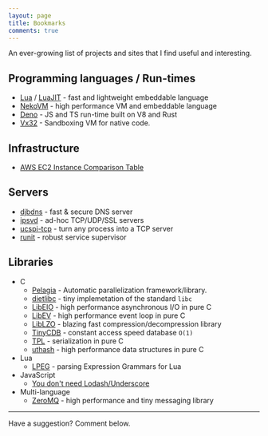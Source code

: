 ```yaml
---
layout: page
title: Bookmarks
comments: true
---
```


An ever-growing list of projects and sites that I find useful and interesting.

## Programming languages / Run-times

- [Lua](https://www.lua.org/) / [LuaJIT](https://luajit.org/index.html) - fast and lightweight embeddable language
- [NekoVM](https://nekovm.org/) - high performance VM and embeddable language
- [Deno](https://deno.land/) - JS and TS run-time built on V8 and Rust
- [Vx32](https://pdos.csail.mit.edu/~baford/vm/) - Sandboxing VM for native code.

## Infrastructure

- [AWS EC2 Instance Comparison Table](https://www.ec2instances.info/)

## Servers

- [djbdns](https://cr.yp.to/djbdns.html) - fast & secure DNS server
- [ipsvd](http://smarden.org/ipsvd/index.html) - ad-hoc TCP/UDP/SSL servers
- [ucspi-tcp](https://cr.yp.to/ucspi-tcp.html) - turn any process into a TCP server
- [runit](http://smarden.org/runit/) - robust service supervisor

## Libraries

- C
  - [Pelagia](https://surparallel.org/) - Automatic parallelization framework/library.
  - [dietlibc](https://www.fefe.de/dietlibc/) - tiny implemetation of the standard `libc`
  - [LibEIO](http://software.schmorp.de/pkg/libeio.html) - high performance asynchronous I/O in pure C
  - [LibEV](http://software.schmorp.de/pkg/libev.html) - high performance event loop in pure C
  - [LibLZO](https://www.oberhumer.com/opensource/lzo/) - blazing fast compression/decompression library
  - [TinyCDB](http://www.corpit.ru/mjt/tinycdb.html) - constant access speed database `O(1)`
  - [TPL](http://troydhanson.github.io/tpl/index.html) - serialization in pure C
  - [uthash](http://troydhanson.github.io/uthash/) - high performance data structures in pure C
- Lua
  - [LPEG](http://www.inf.puc-rio.br/~roberto/lpeg/) - parsing Expression Grammars for Lua
- JavaScript
  - [You don't need Lodash/Underscore](https://github.com/you-dont-need/You-Dont-Need-Lodash-Underscore)
- Multi-language
  - [ZeroMQ](https://zeromq.org/) - high performance and tiny messaging library

---

Have a suggestion? Comment below.
